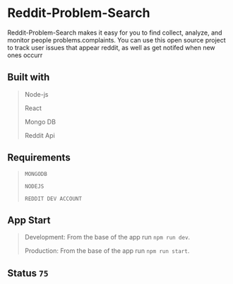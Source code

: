 # Reddit-Problem-Search

Reddit-Problem-Search makes it easy for you to find collect, analyze, and monitor people problems.complaints. You can use this open source project to track user issues that appear reddit, as well as get notifed when new ones occurr

## Built with

> Node-js
>
> React
>
> Mongo DB
>
> Reddit Api

## Requirements

> `MONGODB`
>
> `NODEJS`
>
> `REDDIT DEV ACCOUNT`

## App Start

> Development: From the base of the app run `npm run dev`.
>
> Production: From the base of the app run `npm run start`.

## Status `75`
